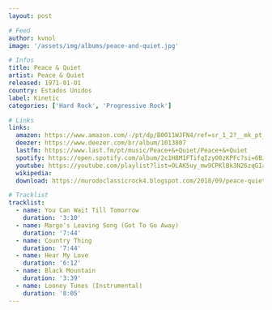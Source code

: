 ```yaml
---
layout: post

# Feed
author: kvnol
image: '/assets/img/albums/peace-and-quiet.jpg'

# Infos
title: Peace & Quiet
artist: Peace & Quiet
released: 1971-01-01
country: Estados Unidos
label: Kinetic
categories: ['Hard Rock', 'Progressive Rock']

# Links
links:
  amazon: https://www.amazon.com/-/pt/dp/B0011WJFN4/ref=sr_1_2?__mk_pt_BR=%C3%85M%C3%85%C5%BD%C3%95%C3%91&dchild=1&keywords=Peace+%26+Quiet&qid=1616915325&s=music&sr=1-2
  deezer: https://www.deezer.com/br/album/1013807
  lastfm: https://www.last.fm/pt/music/Peace+&+Quiet/Peace+&+Quiet
  spotify: https://open.spotify.com/album/2c1H8M1FTifqIzyO0zKPFc?si=6BJ4lZDVTEGr6yTH3jTing
  youtube: https://youtube.com/playlist?list=OLAK5uy_mw9CPKlBk3N26zqGIaTdRVW_bvH9PsBbw
  wikipedia:
  download: https://murodoclassicrock4.blogspot.com/2018/09/peace-quiet-1971.html

# Tracklist
tracklist:
  - name: You Can Wait Till Tomorrow
    duration: '3:10'
  - name: Margo's Leaving Song (Got To Go Away)
    duration: '7:44'
  - name: Country Thing
    duration: '7:44'
  - name: Hear My Love
    duration: '6:12'
  - name: Black Mountain
    duration: '3:39'
  - name: Looney Tunes (Instrumental)
    duration: '8:05'
---
```


